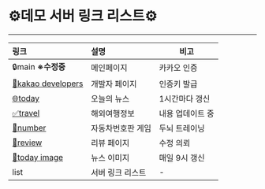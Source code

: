 # ⚙️데모 서버 링크 리스트⚙️

---

| 링크                                                           | 설명               | 비고             |
| :------------------------------------------------------------- | :----------------- | ---------------- |
| 🔒main **※수정중**                                             | 메인페이지         | 카카오 인증      |
| [🔧kakao developers](https://developers.kakao.com/console/app) | 개발자 페이지      | 인증키 발급      |
| [🌐today](https://kobe-dev.koyeb.app/kakao/today)              | 오늘의 뉴스        | 1시간마다 갱신   |
| [✅travel](https://kobe-dev.koyeb.app/kakao/travel)            | 해외여행정보       | 내용 업데이트 중 |
| [🚀number](https://kobe-dev.koyeb.app/kakao/number)            | 자동차번호판 게임  | 두뇌 트레이닝    |
| [💾review](https://kobe-dev.koyeb.app/kakao/review)            | 리뷰 페이지        | 수정 의뢰        |
| [🔗today image](https://kobe-dev.koyeb.app/img/today_korea)    | 뉴스 이미지 | 매일 9시 갱신    |
| list                                                           | 서버 링크 리스트   | -                |
